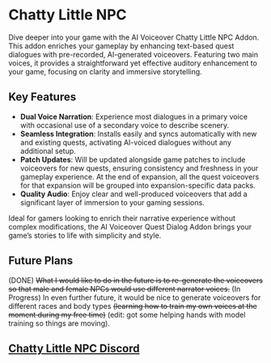 # Chatty Little NPC

Dive deeper into your game with the AI Voiceover Chatty Little NPC Addon. This addon enriches your gameplay by enhancing text-based quest dialogues with pre-recorded, AI-generated voiceovers. Featuring two main voices, it provides a straightforward yet effective auditory enhancement to your game, focusing on clarity and immersive storytelling.

## Key Features

- **Dual Voice Narration**: Experience most dialogues in a primary voice with occasional use of a secondary voice to describe scenery.
- **Seamless Integration**: Installs easily and syncs automatically with new and existing quests, activating AI-voiced dialogues without any additional setup.
- **Patch Updates**: Will be updated alongside game patches to include voiceovers for new quests, ensuring consistency and freshness in your gameplay experience. At the end of expansion, all the quest voiceovers for that expansion will be grouped into expansion-specific data packs.
- **Quality Audio**: Enjoy clear and well-produced voiceovers that add a significant layer of immersion to your gaming sessions.

Ideal for gamers looking to enrich their narrative experience without complex modifications, the AI Voiceover Quest Dialog Addon brings your game’s stories to life with simplicity and style.


## Future Plans

(DONE) ~~What I would like to do in the future is to re-generate the voiceovers so that male and female NPCs would use different narrator voices.~~ 
(In Progress) In even further future, it would be nice to generate voiceovers for different races and body types ~~(learning how to train my own voices at the moment during my free time)~~ (edit: got some helping hands with model training so things are moving).

## [Chatty Little NPC Discord](https://discord.gg/fSczNjQ6)
